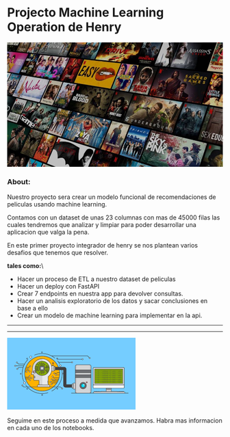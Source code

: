 # Projecto Machine Learning Operation de Henry


![imagen de muchas peliculas](/src/img/imagen_peliculas.jpg)

### About:
Nuestro proyecto sera crear un modelo funcional de recomendaciones de peliculas usando machine learning.

Contamos con un dataset de unas 23 columnas con mas de 45000 filas las cuales tendremos que analizar y limpiar para poder desarrollar una aplicacion que valga la pena.


En este primer proyecto integrador de henry se nos plantean varios desafios que tenemos que resolver.

**tales como:**\
- Hacer un proceso de ETL a nuestro dataset de peliculas
- Hacer un deploy con FastAPI
- Crear 7 endpoints en nuestra app para devolver consultas.
- Hacer un analisis exploratorio de los datos y sacar conclusiones en base a ello
- Crear un modelo de machine learning para implementar en la api.


---
---

![imagen ilustrada de machine learning](/src/img/imagen_ml.png)

Seguime en este proceso a medida que avanzamos. Habra mas informacion en cada uno de los notebooks.


